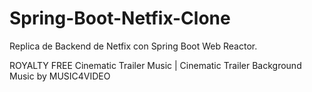 # Spring-Boot-Netfix-Clone

Replica de Backend de Netfix con Spring Boot Web Reactor.


ROYALTY FREE Cinematic Trailer Music | Cinematic Trailer Background Music by MUSIC4VIDEO